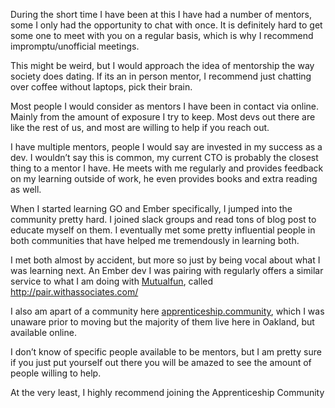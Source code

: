 During the short time I have been at this I have had a number of mentors, some I only had the opportunity to chat with once. It is definitely hard to get some one to meet with you on a regular basis, which is why I recommend impromptu/unofficial meetings. 

This might be weird, but I would approach the idea of mentorship the way society does dating. If its an in person mentor, I recommend just chatting over coffee without laptops, pick their brain.

Most people I would consider as mentors I have been in contact via online. Mainly from the amount of exposure I try to keep. Most devs out there are like the rest of us, and most are willing to help if you reach out. 

I have multiple mentors, people I would say are invested in my success as a dev. I wouldn’t say this is common, my current CTO is probably the closest thing to a mentor I have. He meets with me regularly and provides feedback on my learning outside of work, he even provides books and extra reading as well. 

When I started learning GO and Ember specifically, I jumped into the community pretty hard. I joined slack groups and read tons of blog post to educate myself on them. I eventually met some pretty influential people in both communities that have helped me tremendously in learning both. 

I met both almost by accident, but more so just by being vocal about what I was learning next. An Ember dev I was pairing with regularly offers a similar service to what I am doing with [Mutualfun](http://Mutualfun.io), called http://pair.withassociates.com/

I also am apart of a community here [apprenticeship.community](https://apprenticeship.community/), which I was unaware prior to moving but the majority of them live here in Oakland, but available online.

I don’t know of specific people available to be mentors, but I am pretty sure if you just put yourself out there you will be amazed to see the amount of people willing to help. 

At the very least, I highly recommend joining the Apprenticeship Community 
